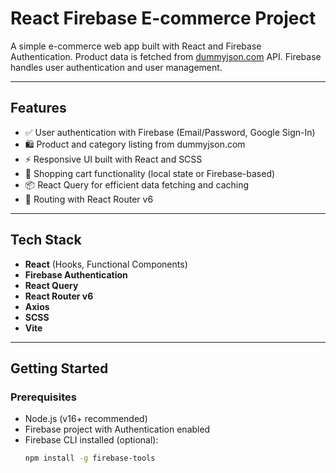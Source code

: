 # React Firebase E-commerce Project

A simple e-commerce web app built with React and Firebase Authentication. Product data is fetched from [dummyjson.com](https://dummyjson.com/) API. Firebase handles user authentication and user management.

---

## Features

- ✅ User authentication with Firebase (Email/Password, Google Sign-In)
- 🛍️ Product and category listing from dummyjson.com
- ⚡ Responsive UI built with React and SCSS
- 🔁 Shopping cart functionality (local state or Firebase-based)
- 📦 React Query for efficient data fetching and caching
- 🧭 Routing with React Router v6

---

## Tech Stack

- **React** (Hooks, Functional Components)
- **Firebase Authentication**
- **React Query**
- **React Router v6**
- **Axios**
- **SCSS**
- **Vite**

---

## Getting Started

### Prerequisites

- Node.js (v16+ recommended)
- Firebase project with Authentication enabled  
- Firebase CLI installed (optional):
  ```bash
  npm install -g firebase-tools
